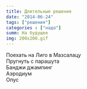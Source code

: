```yaml
---
title: Длительные решения
date: "2014-06-24"
tags: ["решения"]
categories : ["надо"]
summ: На будущее
img: 200x200.gif
---
```


Поехать на Лиго в Мазсалацу  
Пругнуть с парашута  
Банджи джампинг  
Аэродиум  
Опус  
